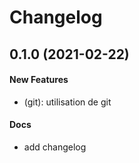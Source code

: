 # Changelog

## 0.1.0 (2021-02-22)

#### New Features

* (git): utilisation de git
#### Docs

* add changelog

